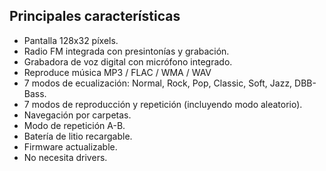 ## Principales características

*	Pantalla 128x32 píxels.
*	Radio FM integrada con presintonías y grabación.
*	Grabadora de voz digital con micrófono integrado.
*	Reproduce música MP3 / FLAC / WMA / WAV
*	7 modos de ecualización: Normal, Rock, Pop, Classic, Soft, Jazz, DBB-Bass.
*	7 modos de reproducción y repetición (incluyendo modo aleatorio).
*	Navegación por carpetas.
*	Modo de repetición A-B.
*	Batería de litio recargable.
*	Firmware actualizable.
*	No necesita drivers.

